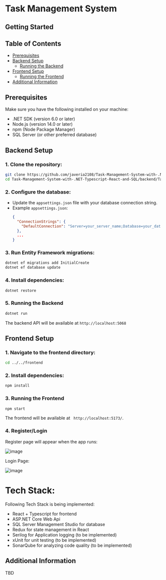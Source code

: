 # Task Management System

## Getting Started

## Table of Contents
- [Prerequisites](#prerequisites)
- [Backend Setup](#backend-setup)
  - [Running the Backend](#running-the-backend)
- [Frontend Setup](#frontend-setup)
  - [Running the Frontend](#running-the-frontend)
- [Additional Information](#additional-information)

## Prerequisites
Make sure you have the following installed on your machine:
- .NET SDK (version 6.0 or later)
- Node.js (version 14.0 or later)
- npm (Node Package Manager)
- SQL Server (or other preferred database)

## Backend Setup
### 1. Clone the repository:
```bash
git clone https://github.com/javeria2108/Task-Management-System-with-.NET-Typescript-React-and-SQL.git
cd Task-Management-System-with-.NET-Typescript-React-and-SQL/backend/TaskManagement.Api
```

### 2. Configure the database:
- Update the `appsettings.json` file with your database connection string.
- Example `appsettings.json`:
  ```json
  {
    "ConnectionStrings": {
      "DefaultConnection": "Server=your_server_name;Database=your_database_name;User Id=your_username;Password=your_password;"
    },
    ...
  }
  ```

### 3. Run Entity Framework migrations:
```bash
dotnet ef migrations add InitialCreate
dotnet ef database update
```

### 4. Install dependencies:
```bash
dotnet restore
```

### 5. Running the Backend
```bash
dotnet run
```
The backend API will be available at `http://localhost:5068`


## Frontend Setup
### 1. Navigate to the frontend directory:
```bash
cd ../../frontend
```

### 2. Install dependencies:
```bash
npm install
```


### 3. Running the Frontend
```bash
npm start
```
The frontend will be available at ` http://localhost:5173/`.

### 4. Register/Login

Register page will appear when the app runs: 

 ![image](https://github.com/javeria2108/Task-Management-System-with-.NET-Typescript-React-and-SQL/assets/96229240/2c8c2509-bc52-47c2-a3c3-72362361a525)
 
 Login Page: 

 ![image](https://github.com/javeria2108/Task-Management-System-with-.NET-Typescript-React-and-SQL/assets/96229240/5f31183f-0b06-4a73-ab8d-c665ae68aa11)

# Tech Stack:
Following Tech Stack is being implemented:
- React + Typescript for frontend
- ASP.NET Core Web Api
- SQL Server Management Studio for database
- Redux for state management in React
- Serilog for Application logging (to be implemented)
- xUnit for unit testing (to be implemented)
- SonarQube for analyzing code quality (to be implemented)

## Additional Information
TBD

